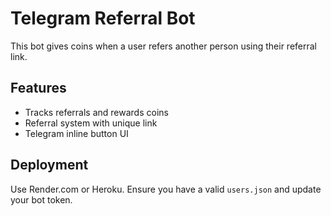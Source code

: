 # Telegram Referral Bot

This bot gives coins when a user refers another person using their referral link.

## Features

- Tracks referrals and rewards coins
- Referral system with unique link
- Telegram inline button UI

## Deployment

Use Render.com or Heroku. Ensure you have a valid `users.json` and update your bot token.
